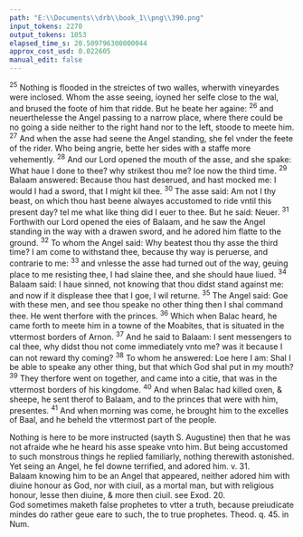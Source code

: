 ```yaml
---
path: "E:\\Documents\\drb\\book_1\\png\\390.png"
input_tokens: 2270
output_tokens: 1053
elapsed_time_s: 20.509796300000044
approx_cost_usd: 0.022605
manual_edit: false
---
```

<sup>25</sup> Nothing is flooded in the streictes of two walles, wherwith vineyardes were inclosed. Whom the asse seeing, ioyned her selfe close to the wal, and brused the foote of him that ridde. But he beate her againe: <sup>26</sup> and neuerthelesse the Angel passing to a narrow place, where there could be no going a side neither to the right hand nor to the left, stoode to meete him. <sup>27</sup> And when the asse had seene the Angel standing, she fel vnder the feete of the rider. Who being angrie, bette her sides with a staffe more vehemently. <sup>28</sup> And our Lord opened the mouth of the asse, and she spake: What haue I done to thee? why strikest thou me? loe now the third time. <sup>29</sup> Balaam answered: Because thou hast deserued, and hast mocked me: I would I had a sword, that I might kil thee. <sup>30</sup> The asse said: Am not I thy beast, on which thou hast beene alwayes accustomed to ride vntil this present day? tel me what like thing did I euer to thee. But he said: Neuer. <sup>31</sup> Forthwith our Lord opened the eies of Balaam, and he saw the Angel standing in the way with a drawen sword, and he adored him flatte to the ground. <sup>32</sup> To whom the Angel said: Why beatest thou thy asse the third time? I am come to withstand thee, because thy way is peruerse, and contrarie to me: <sup>33</sup> and vnlesse the asse had turned out of the way, geuing place to me resisting thee, I had slaine thee, and she should haue liued. <sup>34</sup> Balaam said: I haue sinned, not knowing that thou didst stand against me: and now if it displease thee that I goe, I wil returne. <sup>35</sup> The Angel said: Goe with these men, and see thou speake no other thing then I shal command thee. He went therfore with the princes. <sup>36</sup> Which when Balac heard, he came forth to meete him in a towne of the Moabites, that is situated in the vttermost borders of Arnon. <sup>37</sup> And he said to Balaam: I sent messengers to cal thee, why didst thou not come imme­diately vnto me? was it because I can not reward thy coming? <sup>38</sup> To whom he answered: Loe here I am: Shal I be able to speake any other thing, but that which God shal put in my mouth? <sup>39</sup> They therfore went on together, and came into a citie, that was in the vttermost borders of his kingdome. <sup>40</sup> And when Balac had killed oxen, & sheepe, he sent therof to Balaam, and to the princes that were with him, presentes. <sup>41</sup> And when morning was come, he brought him to the ex­celles of Baal, and he beheld the vttermost part of the people.

<aside>Nothing is here to be more instruc­ted (sayth S. Augustine) then that he was not afraide whe he heard his asse speake vnto him. But being accusto­med to such monstrous things he re­plied famili­arly, nothing therewith a­stonished.</aside>

<aside>Yet seing an Angel, he fel downe terri­fied, and ado­red him. v. 31.</aside>

<aside>Balaam kno­wing him to be an Angel that appeared, neither ado­red him with diuine honour as God, nor with ciuil, as a mortal man, but with reli­gious honour, lesse then di­uine, & more then ciuil. see Exod. 20.</aside>

<aside>God some­times maketh false prophe­tes to vtter a truth, because preiudicate mindes do ra­ther geue eare to such, the to true prophe­tes. Theod. q. 45. in Num.</aside>

[^1]: in Num.